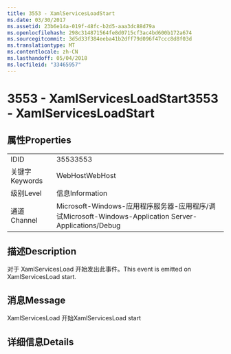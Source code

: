 ```yaml
---
title: 3553 - XamlServicesLoadStart
ms.date: 03/30/2017
ms.assetid: 23b6e14a-019f-48fc-b2d5-aaa3dc88d79a
ms.openlocfilehash: 298c314871564fe8d0715cf3ac4bd600b172a674
ms.sourcegitcommit: 3d5d33f384eeba41b2dff79d096f47ccc8d8f03d
ms.translationtype: MT
ms.contentlocale: zh-CN
ms.lasthandoff: 05/04/2018
ms.locfileid: "33465957"
---
```

# <a name="3553---xamlservicesloadstart"></a><span data-ttu-id="cd952-102">3553 - XamlServicesLoadStart</span><span class="sxs-lookup"><span data-stu-id="cd952-102">3553 - XamlServicesLoadStart</span></span>
## <a name="properties"></a><span data-ttu-id="cd952-103">属性</span><span class="sxs-lookup"><span data-stu-id="cd952-103">Properties</span></span>  
  
|||  
|-|-|  
|<span data-ttu-id="cd952-104">ID</span><span class="sxs-lookup"><span data-stu-id="cd952-104">ID</span></span>|<span data-ttu-id="cd952-105">3553</span><span class="sxs-lookup"><span data-stu-id="cd952-105">3553</span></span>|  
|<span data-ttu-id="cd952-106">关键字</span><span class="sxs-lookup"><span data-stu-id="cd952-106">Keywords</span></span>|<span data-ttu-id="cd952-107">WebHost</span><span class="sxs-lookup"><span data-stu-id="cd952-107">WebHost</span></span>|  
|<span data-ttu-id="cd952-108">级别</span><span class="sxs-lookup"><span data-stu-id="cd952-108">Level</span></span>|<span data-ttu-id="cd952-109">信息</span><span class="sxs-lookup"><span data-stu-id="cd952-109">Information</span></span>|  
|<span data-ttu-id="cd952-110">通道</span><span class="sxs-lookup"><span data-stu-id="cd952-110">Channel</span></span>|<span data-ttu-id="cd952-111">Microsoft-Windows-应用程序服务器-应用程序/调试</span><span class="sxs-lookup"><span data-stu-id="cd952-111">Microsoft-Windows-Application Server-Applications/Debug</span></span>|  
  
## <a name="description"></a><span data-ttu-id="cd952-112">描述</span><span class="sxs-lookup"><span data-stu-id="cd952-112">Description</span></span>  
 <span data-ttu-id="cd952-113">对于 XamlServicesLoad 开始发出此事件。</span><span class="sxs-lookup"><span data-stu-id="cd952-113">This event is emitted on XamlServicesLoad start.</span></span>  
  
## <a name="message"></a><span data-ttu-id="cd952-114">消息</span><span class="sxs-lookup"><span data-stu-id="cd952-114">Message</span></span>  
 <span data-ttu-id="cd952-115">XamlServicesLoad 开始</span><span class="sxs-lookup"><span data-stu-id="cd952-115">XamlServicesLoad start</span></span>  
  
## <a name="details"></a><span data-ttu-id="cd952-116">详细信息</span><span class="sxs-lookup"><span data-stu-id="cd952-116">Details</span></span>
